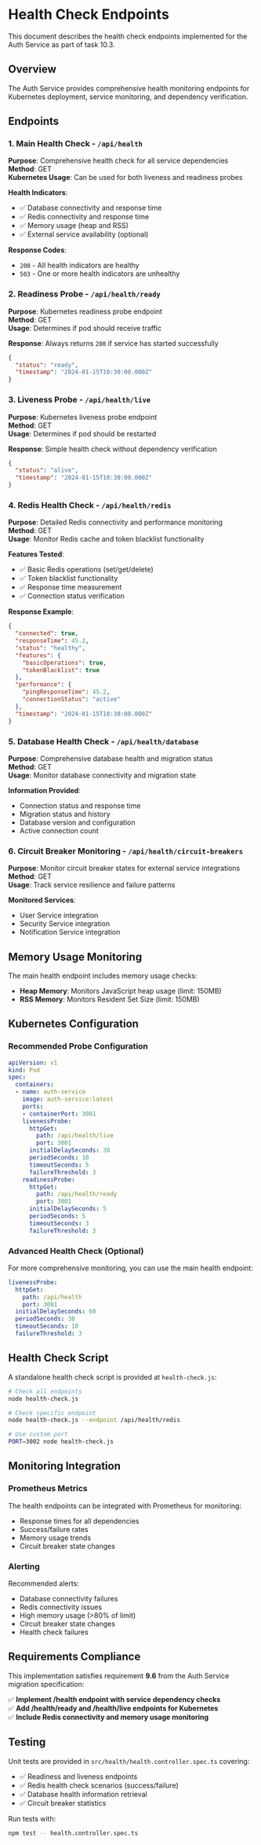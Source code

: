 # Health Check Endpoints

This document describes the health check endpoints implemented for the Auth Service as part of task 10.3.

## Overview

The Auth Service provides comprehensive health monitoring endpoints for Kubernetes deployment, service monitoring, and dependency verification.

## Endpoints

### 1. Main Health Check - `/api/health`

**Purpose**: Comprehensive health check for all service dependencies  
**Method**: GET  
**Kubernetes Usage**: Can be used for both liveness and readiness probes  

**Health Indicators**:
- ✅ Database connectivity and response time
- ✅ Redis connectivity and response time  
- ✅ Memory usage (heap and RSS)
- ✅ External service availability (optional)

**Response Codes**:
- `200` - All health indicators are healthy
- `503` - One or more health indicators are unhealthy

### 2. Readiness Probe - `/api/health/ready`

**Purpose**: Kubernetes readiness probe endpoint  
**Method**: GET  
**Usage**: Determines if pod should receive traffic  

**Response**: Always returns `200` if service has started successfully

```json
{
  "status": "ready",
  "timestamp": "2024-01-15T10:30:00.000Z"
}
```

### 3. Liveness Probe - `/api/health/live`

**Purpose**: Kubernetes liveness probe endpoint  
**Method**: GET  
**Usage**: Determines if pod should be restarted  

**Response**: Simple health check without dependency verification

```json
{
  "status": "alive", 
  "timestamp": "2024-01-15T10:30:00.000Z"
}
```

### 4. Redis Health Check - `/api/health/redis`

**Purpose**: Detailed Redis connectivity and performance monitoring  
**Method**: GET  
**Usage**: Monitor Redis cache and token blacklist functionality  

**Features Tested**:
- ✅ Basic Redis operations (set/get/delete)
- ✅ Token blacklist functionality
- ✅ Response time measurement
- ✅ Connection status verification

**Response Example**:
```json
{
  "connected": true,
  "responseTime": 45.2,
  "status": "healthy",
  "features": {
    "basicOperations": true,
    "tokenBlacklist": true
  },
  "performance": {
    "pingResponseTime": 45.2,
    "connectionStatus": "active"
  },
  "timestamp": "2024-01-15T10:30:00.000Z"
}
```

### 5. Database Health Check - `/api/health/database`

**Purpose**: Comprehensive database health and migration status  
**Method**: GET  
**Usage**: Monitor database connectivity and migration state  

**Information Provided**:
- Connection status and response time
- Migration status and history
- Database version and configuration
- Active connection count

### 6. Circuit Breaker Monitoring - `/api/health/circuit-breakers`

**Purpose**: Monitor circuit breaker states for external service integrations  
**Method**: GET  
**Usage**: Track service resilience and failure patterns  

**Monitored Services**:
- User Service integration
- Security Service integration  
- Notification Service integration

## Memory Usage Monitoring

The main health endpoint includes memory usage checks:

- **Heap Memory**: Monitors JavaScript heap usage (limit: 150MB)
- **RSS Memory**: Monitors Resident Set Size (limit: 150MB)

## Kubernetes Configuration

### Recommended Probe Configuration

```yaml
apiVersion: v1
kind: Pod
spec:
  containers:
  - name: auth-service
    image: auth-service:latest
    ports:
    - containerPort: 3001
    livenessProbe:
      httpGet:
        path: /api/health/live
        port: 3001
      initialDelaySeconds: 30
      periodSeconds: 10
      timeoutSeconds: 5
      failureThreshold: 3
    readinessProbe:
      httpGet:
        path: /api/health/ready
        port: 3001
      initialDelaySeconds: 5
      periodSeconds: 5
      timeoutSeconds: 3
      failureThreshold: 3
```

### Advanced Health Check (Optional)

For more comprehensive monitoring, you can use the main health endpoint:

```yaml
livenessProbe:
  httpGet:
    path: /api/health
    port: 3001
  initialDelaySeconds: 60
  periodSeconds: 30
  timeoutSeconds: 10
  failureThreshold: 3
```

## Health Check Script

A standalone health check script is provided at `health-check.js`:

```bash
# Check all endpoints
node health-check.js

# Check specific endpoint
node health-check.js --endpoint /api/health/redis

# Use custom port
PORT=3002 node health-check.js
```

## Monitoring Integration

### Prometheus Metrics

The health endpoints can be integrated with Prometheus for monitoring:

- Response times for all dependencies
- Success/failure rates
- Memory usage trends
- Circuit breaker state changes

### Alerting

Recommended alerts:
- Database connectivity failures
- Redis connectivity issues
- High memory usage (>80% of limit)
- Circuit breaker state changes
- Health check failures

## Requirements Compliance

This implementation satisfies requirement **9.6** from the Auth Service migration specification:

✅ **Implement /health endpoint with service dependency checks**  
✅ **Add /health/ready and /health/live endpoints for Kubernetes**  
✅ **Include Redis connectivity and memory usage monitoring**  

## Testing

Unit tests are provided in `src/health/health.controller.spec.ts` covering:

- ✅ Readiness and liveness endpoints
- ✅ Redis health check scenarios (success/failure)
- ✅ Database health information retrieval
- ✅ Circuit breaker statistics

Run tests with:
```bash
npm test -- health.controller.spec.ts
```